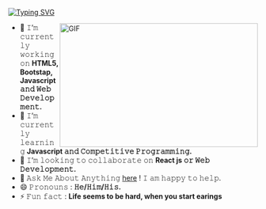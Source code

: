 [![Typing SVG](https://readme-typing-svg.herokuapp.com?font=Fira+Code&weight=500&size=24&pause=1000&color=F7770C&width=435&lines=Hi+%2C+I'm+Pardeep+Yadav+%F0%9F%98%8A;Frontend+Developer)](https://git.io/typing-svg)
<p dir="auto"><a target="_blank" rel="noopener noreferrer nofollow"
      href="https://camo.githubusercontent.com/86a3b6db470f1a0429f7355c08d1edabf3d2c804/68747470733a2f2f6d69726f2e6d656469756d2e636f6d2f6d61782f313336302f312a495247486d69477361313673746564517649615a66772e676966"><img
        align="right" height="250" width="400" alt="GIF"
        src="https://camo.githubusercontent.com/86a3b6db470f1a0429f7355c08d1edabf3d2c804/68747470733a2f2f6d69726f2e6d656469756d2e636f6d2f6d61782f313336302f312a495247486d69477361313673746564517649615a66772e676966"
        style="max-width: 100%;"></a></p>
  <ul dir="auto">
    <li>
      <g-emoji class="g-emoji" alias="telescope"
        fallback-src="https://github.githubassets.com/images/icons/emoji/unicode/1f52d.png">🔭</g-emoji> 𝙸’𝚖
      𝚌𝚞𝚛𝚛𝚎𝚗𝚝𝚕𝚢 𝚠𝚘𝚛𝚔𝚒𝚗𝚐 𝚘𝚗 <strong>HTML5, Bootstap, Javascript 𝚊𝚗𝚍 𝚆𝚎𝚋 𝙳𝚎𝚟𝚎𝚕𝚘𝚙𝚖𝚎𝚗𝚝.</strong>
    </li>
    <li>
      <g-emoji class="g-emoji" alias="seedling"
        fallback-src="https://github.githubassets.com/images/icons/emoji/unicode/1f331.png">🌱</g-emoji> 𝙸’𝚖
      𝚌𝚞𝚛𝚛𝚎𝚗𝚝𝚕𝚢 𝚕𝚎𝚊𝚛𝚗𝚒𝚗𝚐 <strong>Javascript 𝚊𝚗𝚍 𝙲𝚘𝚖𝚙𝚎𝚝𝚒𝚝𝚒𝚟𝚎 𝙿𝚛𝚘𝚐𝚛𝚊𝚖𝚖𝚒𝚗𝚐.</strong>
    </li>
    <li>
      <g-emoji class="g-emoji" alias="dancers"
        fallback-src="https://github.githubassets.com/images/icons/emoji/unicode/1f46f.png">👯</g-emoji> 𝙸’𝚖
      𝚕𝚘𝚘𝚔𝚒𝚗𝚐 𝚝𝚘 𝚌𝚘𝚕𝚕𝚊𝚋𝚘𝚛𝚊𝚝𝚎 𝚘𝚗 <strong>React js 𝚘𝚛 𝚆𝚎𝚋 𝙳𝚎𝚟𝚎𝚕𝚘𝚙𝚖𝚎𝚗𝚝.</strong>
    </li>
    <li>
      <g-emoji class="g-emoji" alias="speech_balloon"
        fallback-src="https://github.githubassets.com/images/icons/emoji/unicode/1f4ac.png">💬</g-emoji> 𝙰𝚜𝚔 𝙼𝚎
      𝙰𝚋𝚘𝚞𝚝 𝙰𝚗𝚢𝚝𝚑𝚒𝚗𝚐 <a href="https://github.com/PardeepYadav27/"
        data-hovercard-type="issue" data-hovercard-url="/PardeepYadav27/">here</a> ! 𝙸
      𝚊𝚖 𝚑𝚊𝚙𝚙𝚢 𝚝𝚘 𝚑𝚎𝚕𝚙.
    </li>
    <li>
      <g-emoji class="g-emoji" alias="smile"
        fallback-src="https://github.githubassets.com/images/icons/emoji/unicode/1f604.png">😄</g-emoji>
      𝙿𝚛𝚘𝚗𝚘𝚞𝚗𝚜 : <strong>𝙷𝚎/𝙷𝚒𝚖/𝙷𝚒𝚜.</strong>
    </li>
    <li>
      <g-emoji class="g-emoji" alias="zap"
        fallback-src="https://github.githubassets.com/images/icons/emoji/unicode/26a1.png">⚡</g-emoji> 𝙵𝚞𝚗 𝚏𝚊𝚌𝚝 :
      <strong>Life seems to be hard, when you start earings</strong>
    </li>
  </ul>
